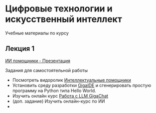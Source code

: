 # Цифровые технологии и искусственный интеллект
Учебные материалы по курсу

## Лекция 1
[ИИ помощники - Презентация](https://github.com/Valentin-Arkov/Digital-Tech-AI/blob/main/AI%20Assistants.pdf)

Задания для самостоятельной работы
- Посмотреть видоролик [Интеллектуальные помощники](https://rutube.ru/video/09ee5886d924b15cecf60549d854b8f3/?r=plwd)
- Установить среду разработки [GigaIDE](https://gitverse.ru/features/gigaide) и сгенерировать простую программу на Python типа Hello World.
- Изучить онлайн курс [Работа с LLM GigaChat](https://courses.sberuniversity.ru/llm-gigachat/)
- (доп. задание) Изучить онлайн-курс по ИИ
- 
